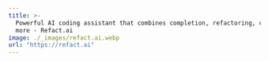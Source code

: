 ```yaml
---
title: >-
  Powerful AI coding assistant that combines completion, refactoring, chat, and
  more - Refact.ai
image: ./_images/refact.ai.webp
url: "https://refact.ai"
---
```

